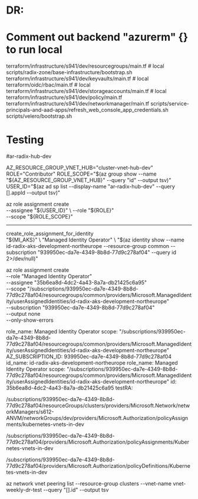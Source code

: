 # DR:
# Comment out backend "azurerm" {} to run local
terraform/infrastructure/s941/dev/resourcegroups/main.tf # local
scripts/radix-zone/base-infrastructure/bootstrap.sh
terraform/infrastructure/s941/dev/keyvaults/main.tf # local
terraform/oidc/rbac/main.tf # local
terraform/infrastructure/s941/dev/storageaccounts/main.tf # local
terraform/infrastructure/s941/dev/policy/main.tf
terraform/infrastructure/s941/dev/networkmanager/main.tf
scripts/service-principals-and-aad-apps/refresh_web_console_app_credentials.sh
scripts/velero/bootstrap.sh





# Testing
#ar-radix-hub-dev

AZ_RESOURCE_GROUP_VNET_HUB="cluster-vnet-hub-dev"
ROLE="Contributor"
ROLE_SCOPE="$(az group show --name "${AZ_RESOURCE_GROUP_VNET_HUB}" --query "id" --output tsv)"
USER_ID="$(az ad sp list --display-name "ar-radix-hub-dev" --query [].appId --output tsv)"

az role assignment create \
    --assignee "${USER_ID}" \
    --role "${ROLE}" \
    --scope "${ROLE_SCOPE}"

-------------------------------------------

create_role_assignment_for_identity \
    "${MI_AKS}" \
    "Managed Identity Operator" \
    "$(az identity show --name id-radix-aks-development-northeurope --resource-group common --subscription "939950ec-da7e-4349-8b8d-77d9c278af04" --query id 2>/dev/null)"


az role assignment create \
    --role "Managed Identity Operator" \
    --assignee "35b6ea8d-4dc2-4a43-8a7a-db21425c6a95" \
    --scope "/subscriptions/939950ec-da7e-4349-8b8d-77d9c278af04/resourcegroups/common/providers/Microsoft.ManagedIdentity/userAssignedIdentities/id-radix-aks-development-northeurope" \
    --subscription "939950ec-da7e-4349-8b8d-77d9c278af04" \
    --output none \
    --only-show-errors



role_name: Managed Identity Operator
scope: "/subscriptions/939950ec-da7e-4349-8b8d-77d9c278af04/resourcegroups/common/providers/Microsoft.ManagedIdentity/userAssignedIdentities/id-radix-aks-development-northeurope"
AZ_SUBSCRIPTION_ID: 939950ec-da7e-4349-8b8d-77d9c278af04
id_name: id-radix-aks-development-northeurope
role_name: Managed Identity Operator
scope: "/subscriptions/939950ec-da7e-4349-8b8d-77d9c278af04/resourcegroups/common/providers/Microsoft.ManagedIdentity/userAssignedIdentities/id-radix-aks-development-northeurope"
id: 35b6ea8d-4dc2-4a43-8a7a-db21425c6a95
testRA:



/subscriptions/939950ec-da7e-4349-8b8d-77d9c278af04/resourceGroups/clusters/providers/Microsoft.Network/networkManagers/s612-ANVM/networkGroups/dev/providers/Microsoft.Authorization/policyAssignments/kubernetes-vnets-in-dev

/subscriptions/939950ec-da7e-4349-8b8d-77d9c278af04/providers/Microsoft.Authorization/policyAssignments/Kubernetes-vnets-in-dev

/subscriptions/939950ec-da7e-4349-8b8d-77d9c278af04/providers/Microsoft.Authorization/policyDefinitions/Kubernetes-vnets-in-dev


az network vnet peering list --resource-group clusters --vnet-name vnet-weekly-dr-test --query "[].id" --output tsv